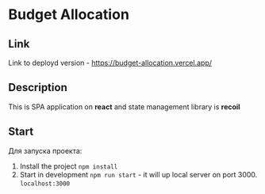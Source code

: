 # Budget Allocation

## Link

Link to deployd version - https://budget-allocation.vercel.app/

## Description

This is SPA application on <b>react</b> and state management library is <b>recoil</b>

## Start

Для запуска проекта:

1. Install the project `npm install`
2. Start in development `npm run start` - it will up local server on port 3000. `localhost:3000`
